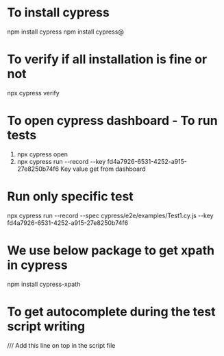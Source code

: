 # To install cypress
npm install cypress
npm install cypress@<version>

# To verify if all installation is fine or not
npx cypress verify

# To open cypress dashboard - To run tests
1) npx cypress open
2) npx cypress run --record --key fd4a7926-6531-4252-a915-27e8250b74f6
Key value get from dashboard

# Run only specific test
npx cypress run --record --spec cypress/e2e/examples/Test1.cy.js   --key fd4a7926-6531-4252-a915-27e8250b74f6

# We use below package to get xpath in cypress
npm install cypress-xpath

# To get autocomplete during the test script writing
/// <reference types="Cypress" />
Add this line on top in the script file







